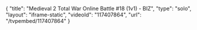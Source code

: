 {
    "title": "Medieval 2 Total War Online Battle #18 (1v1) - BIZ",
    "type": "solo",
    "layout": "iframe-static",
    "videoId": "117407864",
    "url": "\/tvpembed\/117407864"
}